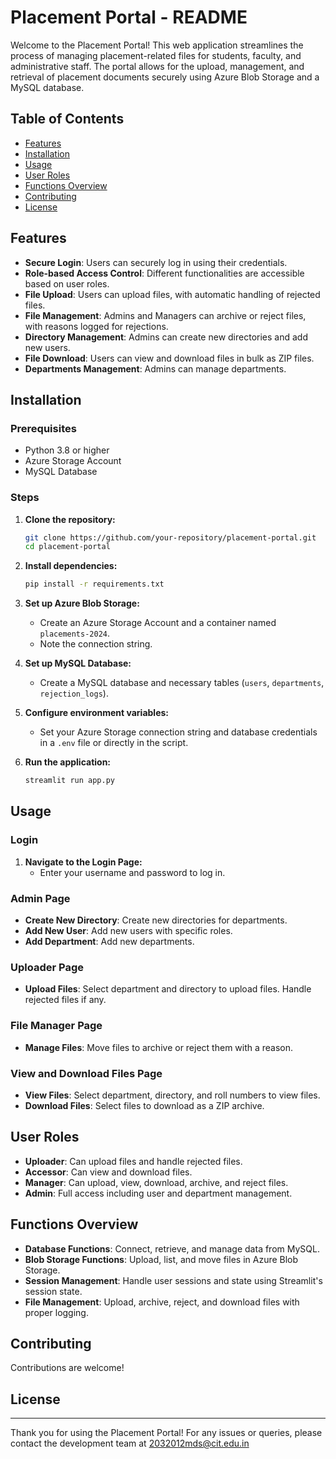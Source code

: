 # Placement Portal - README

Welcome to the Placement Portal! This web application streamlines the process of managing placement-related files for students, faculty, and administrative staff. The portal allows for the upload, management, and retrieval of placement documents securely using Azure Blob Storage and a MySQL database.

## Table of Contents

- [Features](#features)
- [Installation](#installation)
- [Usage](#usage)
- [User Roles](#user-roles)
- [Functions Overview](#functions-overview)
- [Contributing](#contributing)
- [License](#license)

## Features

- **Secure Login**: Users can securely log in using their credentials.
- **Role-based Access Control**: Different functionalities are accessible based on user roles.
- **File Upload**: Users can upload files, with automatic handling of rejected files.
- **File Management**: Admins and Managers can archive or reject files, with reasons logged for rejections.
- **Directory Management**: Admins can create new directories and add new users.
- **File Download**: Users can view and download files in bulk as ZIP files.
- **Departments Management**: Admins can manage departments.

## Installation

### Prerequisites

- Python 3.8 or higher
- Azure Storage Account
- MySQL Database

### Steps

1. **Clone the repository:**
    ```sh
    git clone https://github.com/your-repository/placement-portal.git
    cd placement-portal
    ```

2. **Install dependencies:**
    ```sh
    pip install -r requirements.txt
    ```

3. **Set up Azure Blob Storage:**
    - Create an Azure Storage Account and a container named `placements-2024`.
    - Note the connection string.

4. **Set up MySQL Database:**
    - Create a MySQL database and necessary tables (`users`, `departments`, `rejection_logs`).

5. **Configure environment variables:**
    - Set your Azure Storage connection string and database credentials in a `.env` file or directly in the script.

6. **Run the application:**
    ```sh
    streamlit run app.py
    ```

## Usage

### Login

1. **Navigate to the Login Page:**
    - Enter your username and password to log in.

### Admin Page

- **Create New Directory**: Create new directories for departments.
- **Add New User**: Add new users with specific roles.
- **Add Department**: Add new departments.

### Uploader Page

- **Upload Files**: Select department and directory to upload files. Handle rejected files if any.

### File Manager Page

- **Manage Files**: Move files to archive or reject them with a reason.

### View and Download Files Page

- **View Files**: Select department, directory, and roll numbers to view files.
- **Download Files**: Select files to download as a ZIP archive.

## User Roles

- **Uploader**: Can upload files and handle rejected files.
- **Accessor**: Can view and download files.
- **Manager**: Can upload, view, download, archive, and reject files.
- **Admin**: Full access including user and department management.

## Functions Overview

- **Database Functions**: Connect, retrieve, and manage data from MySQL.
- **Blob Storage Functions**: Upload, list, and move files in Azure Blob Storage.
- **Session Management**: Handle user sessions and state using Streamlit's session state.
- **File Management**: Upload, archive, reject, and download files with proper logging.

## Contributing

Contributions are welcome! 

## License



---

Thank you for using the Placement Portal! For any issues or queries, please contact the development team at 2032012mds@cit.edu.in
